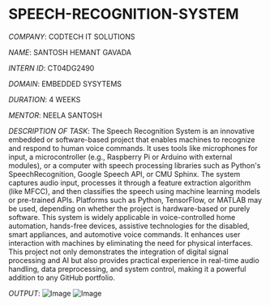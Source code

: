 # SPEECH-RECOGNITION-SYSTEM

*COMPANY*: CODTECH IT SOLUTIONS

*NAME*: SANTOSH HEMANT GAVADA

*INTERN ID*: CT04DG2490

*DOMAIN*: EMBEDDED SYSYTEMS

*DURATION*: 4 WEEKS

*MENTOR*: NEELA SANTOSH

*DESCRIPTION OF TASK*: The Speech Recognition System is an innovative embedded or software-based project that enables machines to recognize and respond to human voice commands. It uses tools like microphones for input, a microcontroller (e.g., Raspberry Pi or Arduino with external modules), or a computer with speech processing libraries such as Python's SpeechRecognition, Google Speech API, or CMU Sphinx. The system captures audio input, processes it through a feature extraction algorithm (like MFCC), and then classifies the speech using machine learning models or pre-trained APIs. Platforms such as Python, TensorFlow, or MATLAB may be used, depending on whether the project is hardware-based or purely software. This system is widely applicable in voice-controlled home automation, hands-free devices, assistive technologies for the disabled, smart appliances, and automotive voice commands. It enhances user interaction with machines by eliminating the need for physical interfaces. This project not only demonstrates the integration of digital signal processing and AI but also provides practical experience in real-time audio handling, data preprocessing, and system control, making it a powerful addition to any GitHub portfolio.

*OUTPUT*:
![Image](https://github.com/user-attachments/assets/5f50237c-f505-4253-8572-042b0ef7987b)
![Image](https://github.com/user-attachments/assets/cc0e2ca9-842a-4386-bcfe-2f336cd9a06e)

